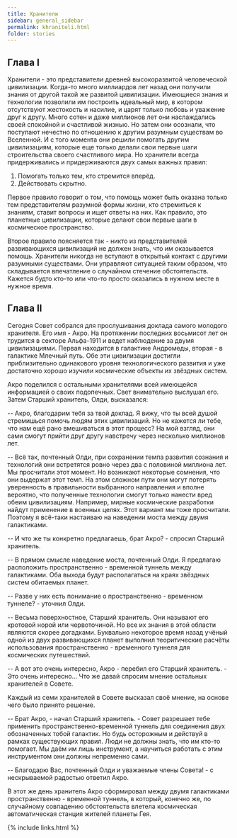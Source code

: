 ```yaml
---
title: Хранители
sidebar: general_sidebar
permalink: khraniteli.html
folder: stories
---
```


## Глава I

Хранители - это представители древней  высокоразвитой человеческой цивилизации. Когда-то много миллиардов лет назад они получили знания от другой такой же развитой цивилизации. Имеющиеся знания и технологии позволили им построить идеальный мир, в котором отсутствуют жестокость и насилие, и царят только любовь и уважение друг к другу. Много сотен и даже миллионов лет они наслаждались своей спокойной и счастливой жизнью. Но затем они осознали, что поступают нечестно по отношению к другим разумным существам во Вселенной. И с того момента они решили помогать другим цивилизациям, которые еще только делали свои первые шаги строительства своего счастливого мира. Но хранители всегда придерживались и придерживаются двух самых важных правил:

1. Помогать только тем, кто стремится вперёд.
2. Действовать скрытно.

Первое правило говорит о том, что помощь может быть оказана только тем представителям разумной формы жизни, кто стремиться к знаниям, ставит вопросы и ищет ответы на них. Как правило, это планетные цивилизации, которые делают свои первые шаги в космическое пространство.

Второе правило поясняется так - никто из представителей развивающихся цивилизаций не должен знать, что им оказывается помощь. Хранители никогда не вступают в открытый контакт с другими разумными существами. Они управляют ситуацией таким образом, что складывается впечатление о случайном стечение обстоятельств. Кажется будто кто-то или что-то просто оказались в нужном месте в нужное время.


## Глава II

Сегодня Совет собрался для прослушивания доклада самого молодого хранителя. Его имя - Акро. На протяжении последних восьмисот лет он трудится в секторе Альфа-1911 и ведет наблюдение за двумя цивилизациями. Первая находится в галактике Андромеды, вторая - в галактике Млечный путь. Обе эти цивилизации достигли приблизительно одинакового уровня технологического развития и уже достаточно хорошо изучили космические объекты их звёздных систем. 

Акро поделился с остальными хранителями всей имеющейся информацией о своих подопечных. Свет внимательно выслушал его. Затем Старший хранитель, Олди, высказался:

-- Акро, благодарим тебя за твой доклад. Я вижу, что ты всей душой стремишься помочь людям этих цивилизаций. Но не кажется ли тебе, что нам ещё рано вмешиваться в этот процесс? На мой взгляд, они сами смогут прийти друг другу навстречу через несколько миллионов лет.

-- Всё так, почтенный Олди, при сохранении темпа развития сознания и технологий они встретятся ровно через два с половиной миллиона лет. Мы просчитали этот момент. Но возникают некоторые сомнения, что они выдержат этот темп. На этом сложном пути они могут потерять уверенность в правильности выбранного направления и вполне вероятно, что полученные технологии смогут только нанести вред обеим цивилизациям. Например, мирные космические разработки найдут применение в военных целях. Этот вариант мы тоже просчитали. Поэтому я всё-таки настаиваю на наведении моста между двумя галактиками.

-- И что же ты конкретно предлагаешь, брат Акро? - спросил Старший хранитель.

-- В прямом смысле наведение моста, почтенный Олди. Я предлагаю расположить пространственно - временной туннель между галактиками. Оба выхода будут располагаться на краях звёздных систем обитаемых планет.

-- Разве у них есть понимание о пространственно - временном туннеле? - уточнил Олди.

-- Весьма поверхностное, Старший хранитель. Они называют его кротовой норой или червоточиной. Но все их знания в этой области являются скорее догадками. Буквально некоторое время назад учёный одной из двух развивающихся планет выполнил теоритические расчёты использования пространственно - временного туннеля для космических путешествий.

-- А вот это очень интересно, Акро - перебил его Старший хранитель. - Это очень интересно… Что же давай спросим мнение остальных хранителей в Совете.

Каждый из семи хранителей в Совете высказал своё мнение, на основе чего было принято решение.

-- Брат Акро, - начал Старший хранитель. - Совет разрешает тебе применить пространственно-временной туннель для соединения двух обозначенных тобой галактик. Но будь осторожным и действуй в рамках существующих правил. Люди не должны знать, что им кто-то помогает. Мы даём им лишь инструмент, а научиться работать с этим инструментом они должны непременно сами.

-- Благодарю Вас, почтенный Олди и уважаемые члены Совета! - с нескрываемой радостью ответил Акро.

В этот же день хранитель Акро сформировал между двумя галактиками пространственно - временной туннель, в который, конечно же, по случайному совпадению обстоятельств влетела космическая автоматическая станция жителей планеты Гея.


{% include links.html %}
